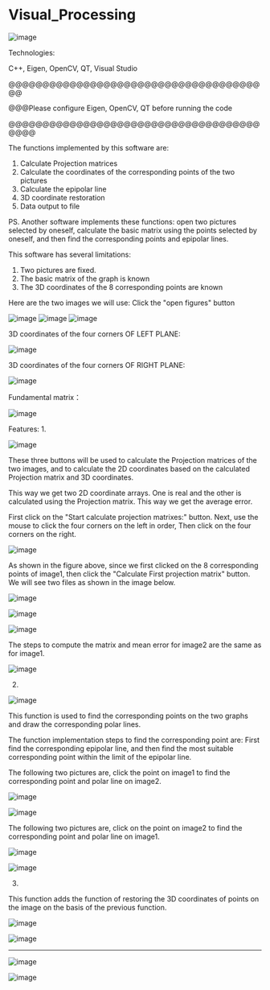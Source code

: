 # Visual_Processing

 ![image](https://user-images.githubusercontent.com/86921341/168400237-e6d83c97-82b9-4919-a9f6-2d9a4041d0cd.png)

Technologies:

C++, Eigen, OpenCV, QT, Visual Studio

@@@@@@@@@@@@@@@@@@@@@@@@@@@@@@@@@@@@@@@

@@@Please configure Eigen, OpenCV, QT before running the code

@@@@@@@@@@@@@@@@@@@@@@@@@@@@@@@@@@@@@@@@@

The functions implemented by this software are:
1. Calculate Projection matrices
2. Calculate the coordinates of the corresponding points of the two pictures
3. Calculate the epipolar line
4. 3D coordinate restoration
5. Data output to file

PS. Another software implements these functions: open two pictures selected by oneself, calculate the basic matrix using the points selected by oneself, and then find the corresponding points and epipolar lines.


This software has several limitations:
1. Two pictures are fixed.
2. The basic matrix of the graph is known
3. The 3D coordinates of the 8 corresponding points are known

Here are the two images we will use:
Click the "open figures" button
 
![image](https://user-images.githubusercontent.com/86921341/168400252-771cbe07-5e93-4a58-9ff4-e540ef9304e4.png)
![image](https://user-images.githubusercontent.com/86921341/168400280-e2705ec6-f84f-4b67-9d39-ba2ecd4dc4d2.png) ![image](https://user-images.githubusercontent.com/86921341/168400293-2c3785ad-5c12-4911-8256-974fddd14229.png)
	

3D coordinates of the four corners OF LEFT PLANE:

 ![image](https://user-images.githubusercontent.com/86921341/168400313-aeba8432-32a3-49d4-b587-548314e7df89.png)

3D coordinates of the four corners OF RIGHT PLANE:

 ![image](https://user-images.githubusercontent.com/86921341/168400339-5d74abdb-ce3e-4a4c-a8a5-c616e427efa2.png)

Fundamental matrix：
 
 ![image](https://user-images.githubusercontent.com/86921341/168400360-a21e35e2-ee21-41d0-b354-343d3b9392e3.png)

 
Features:
1. 

![image](https://user-images.githubusercontent.com/86921341/168400560-65616226-a180-42ff-a991-84f080968c7b.png)


These three buttons will be used to calculate the Projection matrices of the two images, and to calculate the 2D coordinates based on the calculated Projection matrix and 3D coordinates.

This way we get two 2D coordinate arrays. One is real and the other is calculated using the Projection matrix. This way we get the average error.
 
First click on the "Start calculate projection matrixes:" button.
Next, use the mouse to click the four corners on the left in order,
Then click on the four corners on the right.

![image](https://user-images.githubusercontent.com/86921341/168400603-dcd2aae9-3b71-4537-82e4-5de327d8fa38.png)
 
As shown in the figure above, since we first clicked on the 8 corresponding points of image1, then click the "Calculate First projection matrix" button. We will see two files as shown in the image below.
 
![image](https://user-images.githubusercontent.com/86921341/168400615-c13c754c-dc6b-4c95-85ba-443a92633587.png)

![image](https://user-images.githubusercontent.com/86921341/168400620-dea0d152-9b2f-419e-8c7b-ef92eb315319.png)

![image](https://user-images.githubusercontent.com/86921341/168400633-216bc75c-b1e8-452f-98cd-8b0577b9b1e8.png)

 
The steps to compute the matrix and mean error for image2 are the same as for image1.
 
![image](https://user-images.githubusercontent.com/86921341/168400643-67fe2614-23b7-4de3-9701-13dc6d86e2f0.png)


2.	
 
 ![image](https://user-images.githubusercontent.com/86921341/168400648-8015a321-e355-4984-b590-6f817d4c9c0e.png)

This function is used to find the corresponding points on the two graphs and draw the corresponding polar lines.

The function implementation steps to find the corresponding point are:
First find the corresponding epipolar line, and then find the most suitable corresponding point within the limit of the epipolar line.

The following two pictures are, click the point on image1 to find the corresponding point and polar line on image2.

 ![image](https://user-images.githubusercontent.com/86921341/168400668-874202cf-e7f6-49f6-b334-53aad0be9711.png)

![image](https://user-images.githubusercontent.com/86921341/168400684-1a3e4df2-a06e-41e5-82b3-a6902bf5e0ba.png)

 
The following two pictures are, click on the point on image2 to find the corresponding point and polar line on image1.

![image](https://user-images.githubusercontent.com/86921341/168400730-ba51231a-0c7a-4135-a490-33096a61fbb6.png)

![image](https://user-images.githubusercontent.com/86921341/168400816-f4637874-9843-4fc6-b71c-3b43f32d9d9e.png)

 
 
3.
 
This function adds the function of restoring the 3D coordinates of points on the image on the basis of the previous function.
 
 ![image](https://user-images.githubusercontent.com/86921341/168400836-fe9fc530-5d47-4732-bad9-0e09ca06c6cb.png)

![image](https://user-images.githubusercontent.com/86921341/168400843-31cdffe5-3e84-4ff7-abc1-63c30f51ceb5.png)

---------------

![image](https://user-images.githubusercontent.com/86921341/168400862-76ec19b3-6722-401e-84bc-2802a51b926a.png)

![image](https://user-images.githubusercontent.com/86921341/168400875-320ad22b-dd2d-438d-841b-3579d816439e.png)



 
 

